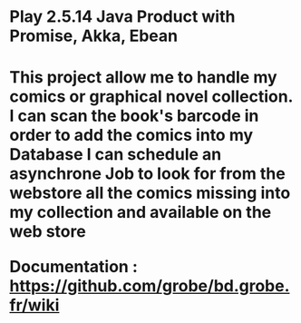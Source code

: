 <h1>Play 2.5.14 Java Product with Promise, Akka, Ebean<h1>


This project allow me to handle my comics or graphical novel collection.
I can scan the book's barcode in order to add the comics into my Database
I can schedule an asynchrone Job  to look for from the webstore all the comics missing into my collection and available on the web store

Documentation : https://github.com/grobe/bd.grobe.fr/wiki

